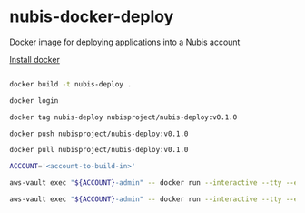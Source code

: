 
# nubis-docker-deploy

Docker image for deploying applications into a Nubis account

[Install docker](https://docs.docker.com/engine/installation/linux/ubuntu/)

```bash

docker build -t nubis-deploy .

docker login

docker tag nubis-deploy nubisproject/nubis-deploy:v0.1.0

docker push nubisproject/nubis-deploy:v0.1.0

docker pull nubisproject/nubis-deploy:v0.1.0

ACCOUNT='<account-to-build-in>'

aws-vault exec "${ACCOUNT}-admin" -- docker run --interactive --tty --env-file ~/.docker_env --volume "$PWD":/nubis/data nubisproject/nubis-deploy:v0.1.0

aws-vault exec "${ACCOUNT}-admin" -- docker run --interactive --tty --env-file ~/.docker_env --volume "$PWD":/nubis/data nubisproject/nubis-deploy:v0.1.0 apply




```
